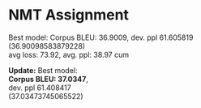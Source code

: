 # NMT Assignment

Best model: Corpus BLEU: 36.9009, dev. ppl 61.605819<br>
(36.90098583879228)<br>
avg loss: 73.92, avg. ppl: 38.97 cum <br>

**Update:**
Best model: <br>
**Corpus BLEU: 37.0347**, <br>
dev. ppl 61.408417<br>
(37.03473745065522)<br>
